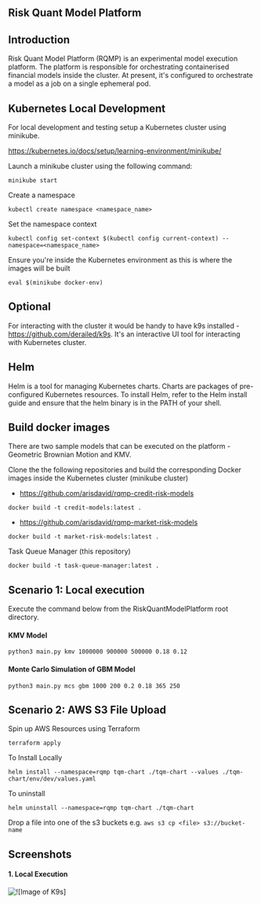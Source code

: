 ## Risk Quant Model Platform

## Introduction
Risk Quant Model Platform (RQMP) is an experimental model execution platform. 
The platform is responsible for orchestrating containerised financial models inside the cluster. 
At present, it's configured to orchestrate a model as a job on a single ephemeral pod. 

## Kubernetes Local Development
For local development and testing setup a Kubernetes cluster using minikube. 

https://kubernetes.io/docs/setup/learning-environment/minikube/

Launch a minikube cluster using the following command:
```
minikube start 
```

Create a namespace
```
kubectl create namespace <namespace_name>
```

Set the namespace context
```
kubectl config set-context $(kubectl config current-context) --namespace=<namespace_name>
```

Ensure you're inside the Kubernetes environment as this is where the images will be built
 
```
eval $(minikube docker-env)
```

## Optional 
For interacting with the cluster it would be handy to have k9s installed - https://github.com/derailed/k9s. 
It's an interactive UI tool for interacting with Kubernetes cluster.


## Helm 
Helm is a tool for managing Kubernetes charts. Charts are packages of pre-configured Kubernetes resources. To install Helm, refer to the Helm install guide and ensure that the helm binary is in the PATH of your shell.

## Build docker images

There are two sample models that can be executed on the platform - Geometric Brownian Motion and KMV.

Clone the the following repositories and build the corresponding Docker images inside the Kubernetes cluster (minikube cluster)

- https://github.com/arisdavid/rqmp-credit-risk-models
```
docker build -t credit-models:latest .
```

- https://github.com/arisdavid/rqmp-market-risk-models
```
docker build -t market-risk-models:latest .
```

Task Queue Manager (this repository)
```
docker build -t task-queue-manager:latest .
```

## Scenario 1: Local execution

Execute the command below from the RiskQuantModelPlatform root directory.

#### KMV Model
```
python3 main.py kmv 1000000 900000 500000 0.18 0.12
```

#### Monte Carlo Simulation of GBM Model

```
python3 main.py mcs gbm 1000 200 0.2 0.18 365 250
```



## Scenario 2: AWS S3 File Upload

Spin up AWS Resources using Terraform
```
terraform apply
```

To Install Locally
```
helm install --namespace=rqmp tqm-chart ./tqm-chart --values ./tqm-chart/env/dev/values.yaml
```

To uninstall
```
helm uninstall --namespace=rqmp tqm-chart ./tqm-chart
```

Drop a file into one of the s3 buckets e.g. ```aws s3 cp <file> s3://bucket-name```

## Screenshots
#### 1. Local Execution
![![Image of K9s]](https://i.imgur.com/0vp4nBV.gif)
